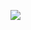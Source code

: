 ![](https://media.githubusercontent.com/media/dyzz/dyzz.github.io/master/images/IconPhysicalImmune.png)